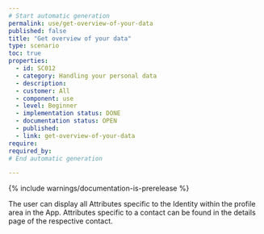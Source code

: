 ```yaml
---
# Start automatic generation
permalink: use/get-overview-of-your-data
published: false
title: "Get overview of your data"
type: scenario
toc: true
properties:
  - id: SC012
  - category: Handling your personal data
  - description:
  - customer: All
  - component: use
  - level: Beginner
  - implementation status: DONE
  - documentation status: OPEN
  - published:
  - link: get-overview-of-your-data
require:
required_by:
# End automatic generation

---
```


{% include warnings/documentation-is-prerelease %}

The user can display all Attributes specific to the Identity within the profile area in the App.
Attributes specific to a contact can be found in the details page of the respective contact.
